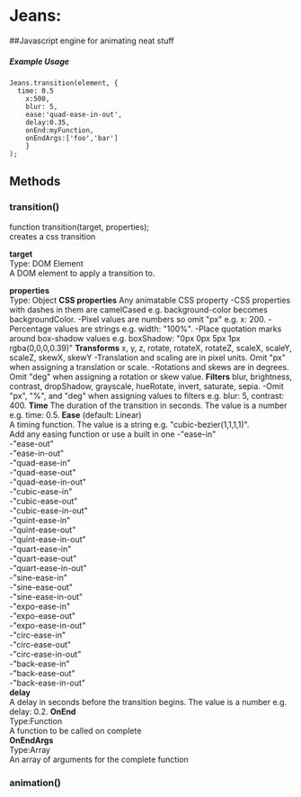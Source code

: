 # Jeans: 

##Javascript engine for animating neat stuff

##### Example Usage
```
Jeans.transition(element, { 
  time: 0.5
	x:500, 
	blur: 5,
	ease:'quad-ease-in-out', 
	delay:0.35, 
	onEnd:myFunction, 
	onEndArgs:['foo','bar'] 
	}
);

```
## Methods

### **transition()**

function transition(target, properties);  
creates a css transition

**target**  
Type: DOM Element  
A DOM element to apply a transition to.

**properties**  
Type: Object
  **CSS properties**
  Any animatable CSS property
  -CSS properties with dashes in them are camelCased e.g. background-color becomes backgroundColor.
  -Pixel values are numbers so omit "px" e.g. x: 200.
  -Percentage values are strings e.g. width: "100%".
  -Place quotation marks around box-shadow values e.g. boxShadow: "0px 0px 5px 1px rgba(0,0,0,0.39)"
  **Transforms**
  x, y, z, rotate, rotateX, rotateZ, scaleX, scaleY, scaleZ, skewX, skewY
  -Translation and scaling are in pixel units. Omit "px" when assigning a translation or scale.
  -Rotations and skews are in degrees. Omit "deg" when assigning a rotation or skew value.
  **Filters**
  blur, brightness, contrast, dropShadow, grayscale, hueRotate, invert, saturate, sepia.
  -Omit "px", "%", and "deg" when assigning values to filters e.g. blur: 5, contrast: 400.
  **Time**
  The duration of the transition in seconds. 
  The value is a number e.g. time: 0.5.
	**Ease** (default: Linear)  
	A timing function.
	The value is a string e.g. "cubic-bezier(1,1,1,1)".  
	Add any easing function or use a built in one
		-"ease-in"  
    -"ease-out"  
    -"ease-in-out"  
		-"quad-ease-in"  
		-"quad-ease-out"  
		-"quad-ease-in-out"  
		-"cubic-ease-in"  
		-"cubic-ease-out"  
		-"cubic-ease-in-out"  
		-"quint-ease-in"  
		-"quint-ease-out"  
		-"quint-ease-in-out"  
		-"quart-ease-in"  
		-"quart-ease-out"  
		-"quart-ease-in-out"  
		-"sine-ease-in"  
		-"sine-ease-out"  
		-"sine-ease-in-out"  
		-"expo-ease-in"  
		-"expo-ease-out"  
		-"expo-ease-in-out"  
		-"circ-ease-in"  
    -"circ-ease-out"  
    -"circ-ease-in-out"  
    -"back-ease-in"  
    -"back-ease-out"  
    -"back-ease-in-out"  
  **delay**  
  A delay in seconds before the transition begins.
  The value is a number e.g. delay: 0.2.
	**OnEnd**  
	Type:Function  
	A function to be called on complete  
	**OnEndArgs**  
	Type:Array  
	An array of arguments for the complete function  


### **animation()**
    

